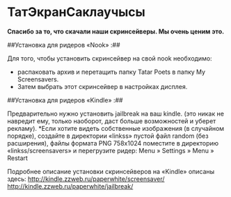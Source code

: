 ТатЭкранСаклаучысы
===================

**Спасибо за то, что скачали наши скринсейверы. Мы очень ценим это.**

##Установка для ридеров «Nook» :##
	
Для того, чтобы установить скринсейвер на свой nook необходимо:
* распаковать архив и перетащить папку Tatar Poets в папку My Screensavers.
* Затем выбрать этот скринсейвер в настройках дисплея.

##Установка для ридеров «Kindle» :##

Предварительно нужно установить jailbreak на ваш kindle. (это никак не навредит ему, только наоборот, даст больше возможностей и уберет рекламу).
*Если хотите видеть собственные изображения (в случайном порядке), создайте в директории «linkss» пустой файл random (без расширения), файлы формата PNG 758x1024 поместите в директорию «linkss/screensavers» и перегрузите ридер: Menu » Settings » Menu » Restart

Подробнее описание установки скринсейверов на «Kindle» описаны здесь:
http://kindle.zzweb.ru/paperwhite/screensaver/
http://kindle.zzweb.ru/paperwhite/jailbreak/
